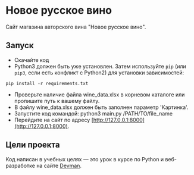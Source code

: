 # Новое русское вино

Сайт магазина авторского вина "Новое русское вино".

## Запуск

- Скачайте код
- Python3 должен быть уже установлен. 
Затем используйте `pip` (или `pip3`, если есть конфликт с Python2) для установки зависимостей:
```
pip install -r requirements.txt
```
- Проверьте наличие файла wine_data.xlsx в корневом каталоге или пропишите путь к вашему файлу.
- В файлу wine_data.xlsx должен быть заполнен параметр 'Картинка'.
- Запустите код командой:   python3 main.py /PATH/TO/file_name
- Перейдите на сайт по адресу [http://127.0.0.1:8000](http://127.0.0.1:8000).

## Цели проекта

Код написан в учебных целях — это урок в курсе по Python и веб-разработке на сайте [Devman](https://dvmn.org).
